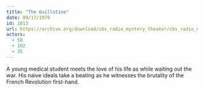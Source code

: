 ```yaml
---
title: "The Guillotine"
date: 09/17/1979
id: 1013
url: https://archive.org/download/cbs_radio_mystery_theater/cbs_radio_mystery_theater-1001-1050.zip/cbs_radio_mystery_theater-1001-1050%2Fcbsrmt_1013_the_guillotine.mp3
actors:
  - 58
  - 102
  - 35
---
```

A young medical student meets the love of his life as while waiting out the war. His naive ideals take a beating as he witnesses the brutality of the French Revolution first-hand.
